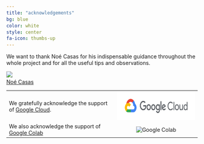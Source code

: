 ```yaml
---
title: "acknowledgements"
bg: blue
color: white
style: center
fa-icon: thumbs-up
---
```


We want to thank Noé Casas for his indispensable guidance throughout the whole
project and for all the useful tips and observations.

<div class="author">
    <a href="http://noecasas.com/" target="_blank">
      <div class="authorphoto"><img src="https://avatars0.githubusercontent.com/u/4972?s=400&v=4"></div>
      <div>Noé Casas</div>
    </a>
</div>

|   |   |
|:--|:-:|
|  We gratefully acknowledge the support of [Google Cloud](https://cloud.google.com/). |  <img src="./img/gcloud_logoname.png" alt="Google Cloud" style="height:75px;"/> |
|  We also acknowledge the support of [Google Colab](https://colab.research.google.com/) | <img src="./img/colab_favicon.ico" alt="Google Colab" style="height:75px;"/> | 
